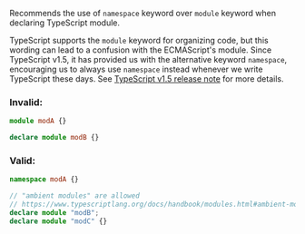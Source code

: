 Recommends the use of `namespace` keyword over `module` keyword when declaring
TypeScript module.

TypeScript supports the `module` keyword for organizing code, but this wording
can lead to a confusion with the ECMAScript's module. Since TypeScript v1.5, it
has provided us with the alternative keyword `namespace`, encouraging us to
always use `namespace` instead whenever we write TypeScript these days. See
[TypeScript v1.5 release note](https://www.typescriptlang.org/docs/handbook/release-notes/typescript-1-5.html#namespace-keyword)
for more details.

### Invalid:

```typescript
module modA {}

declare module modB {}
```

### Valid:

```typescript
namespace modA {}

// "ambient modules" are allowed
// https://www.typescriptlang.org/docs/handbook/modules.html#ambient-modules
declare module "modB";
declare module "modC" {}
```

